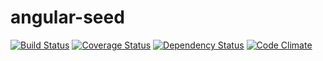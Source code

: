 angular-seed
============

[![Build Status](https://travis-ci.org/saad1200/angular-seed.png)](https://travis-ci.org/saad1200/angular-seed)
[![Coverage Status](https://img.shields.io/coveralls/saad1200/angular-seed.svg)](https://coveralls.io/r/saad1200/angular-seed?branch=master)
[![Dependency Status](https://gemnasium.com/saad1200/angular-seed.svg)](https://gemnasium.com/saad1200/angular-seed)
[![Code Climate](https://codeclimate.com/github/saad1200/angular-seed/badges/gpa.svg)](https://codeclimate.com/github/saad1200/angular-seed)